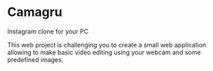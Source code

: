 # Camagru
Instagram clone for your PC

This web project is challenging you to create a small web application allowing to make
basic video editing using your webcam and some predefined images.
